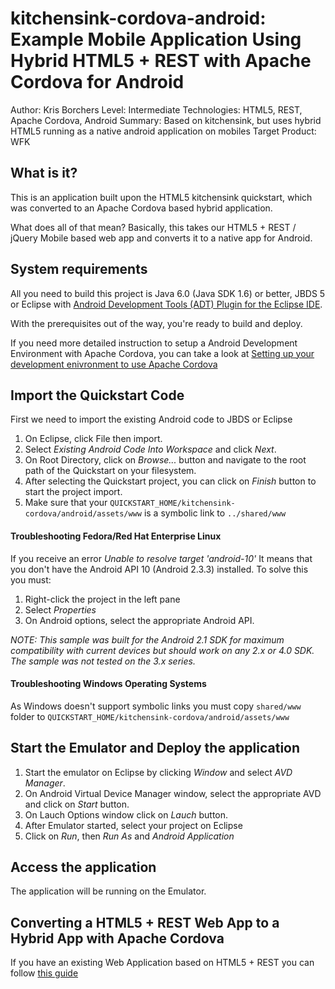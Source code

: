 kitchensink-cordova-android: Example Mobile Application Using Hybrid HTML5 + REST with Apache Cordova for Android
===================================================================================================================
Author: Kris Borchers
Level: Intermediate
Technologies: HTML5, REST, Apache Cordova, Android
Summary: Based on kitchensink, but uses hybrid HTML5 running as a native android application on mobiles
Target Product: WFK

What is it?
-----------

This is an application built upon the HTML5 kitchensink quickstart, which was converted to an Apache Cordova based hybrid application.

What does all of that mean? Basically, this takes our HTML5 + REST / jQuery Mobile based web app and converts it to a native app for Android. 

System requirements
-------------------

All you need to build this project is Java 6.0 (Java SDK 1.6) or better, JBDS 5 or Eclipse with [Android Development Tools (ADT) Plugin for the Eclipse IDE](http://developer.android.com/tools/sdk/eclipse-adt.html).

With the prerequisites out of the way, you're ready to build and deploy.

If you need more detailed instruction to setup a Android Development Environment with Apache Cordova, you can take a look at [Setting up your development enivronment to use Apache Cordova](http://aerogear.org/docs/guides/CordovaSetup/)

Import the Quickstart Code
---------------------------

First we need to import the existing Android code to JBDS or Eclipse

1. On Eclipse, click File then import.
2. Select *Existing Android Code Into Workspace* and click *Next*.
3. On Root Directory, click on *Browse...* button and navigate to the root path of the Quickstart on your filesystem.
4. After selecting the Quickstart project, you can click on *Finish* button to start the project import.
5. Make sure that your `QUICKSTART_HOME/kitchensink-cordova/android/assets/www` is a symbolic link to `../shared/www`


#### Troubleshooting Fedora/Red Hat Enterprise Linux

If you receive an error _Unable to resolve target 'android-10'_ It means that you don't have the Android API 10 (Android 2.3.3) installed. To solve this you must:

1. Right-click the project in the left pane
2. Select *Properties*
3. On Android options, select the appropriate Android API.

_NOTE: This sample was built for the Android 2.1 SDK for maximum compatibility with current devices but should work on any 2.x or 4.0 SDK. The sample was not tested on the 3.x series._

#### Troubleshooting Windows Operating Systems

As Windows doesn't support symbolic links you must copy `shared/www` folder to `QUICKSTART_HOME/kitchensink-cordova/android/assets/www`


Start the Emulator and Deploy the application
--------------------------------------------

1. Start the emulator on Eclipse by clicking *Window* and select *AVD Manager*.
2. On Android Virtual Device Manager window, select the appropriate AVD and click on *Start* button.
3. On Lauch Options window click on *Lauch* button.
4. After Emulator started, select your project on Eclipse
5. Click on *Run*, then *Run As* and *Android Application*

Access the application
---------------------

The application will be running on the Emulator.

Converting a HTML5 + REST Web App to a Hybrid App with Apache Cordova
--------------------------------------------------------------------------------

If you have an existing Web Application based on HTML5 + REST you can follow [this guide](http://aerogear.org/docs/guides/HTML5ToHybridWithCordova)



